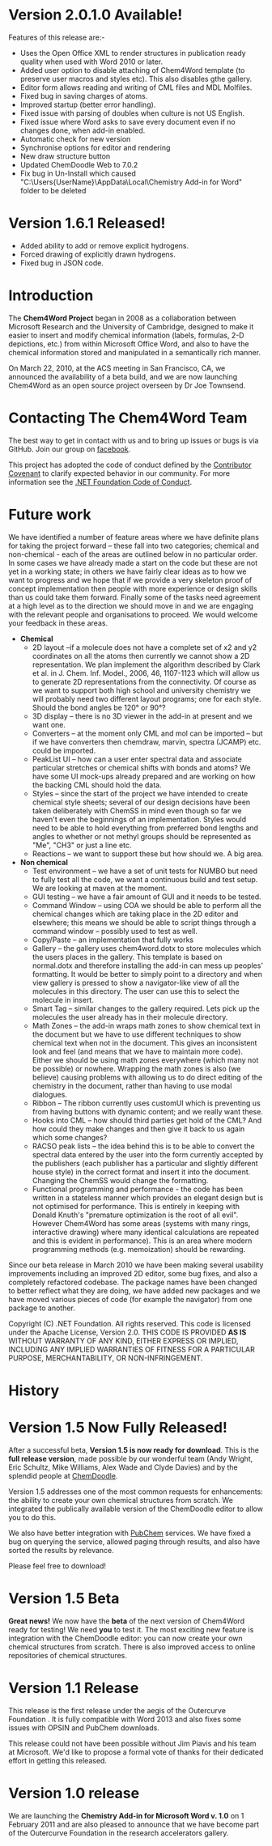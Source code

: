 # Version 2.0.1.0 Available!

Features of this release are:-
* Uses the Open Office XML to render structures in publication ready quality when used with Word 2010 or later.
* Added user option to disable attaching of Chem4Word template (to preserve user macros and styles etc).  This also disables gthe gallery.
* Editor form allows reading and writing of CML files and MDL Molfiles.
* Fixed bug in saving charges of atoms.
* Improved startup (better error handling).
* Fixed issue with parsing of doubles when culture is not US English.
* Fixed issue where Word asks to save every document even if no changes done, when add-in enabled.
* Automatic check for new version
* Synchronise options for editor and rendering
* New draw structure button
* Updated ChemDoodle Web to 7.0.2
* Fix bug in Un-Install which caused "C:\Users\{UserName}\AppData\Local\Chemistry Add-in for Word" folder to be deleted

# Version 1.6.1 Released!

* Added ability to add or remove explicit hydrogens.
* Forced drawing of explicitly drawn hydrogens.
* Fixed bug in JSON code.

# Introduction 
The **Chem4Word Project** began in 2008 as a collaboration between Microsoft Research  and the University of Cambridge, designed to make it easier to insert and modify chemical information (labels, formulas, 2-D depictions, etc.) from within Microsoft Office Word, and also to have the chemical information stored and manipulated in a semantically rich manner. 

On March 22, 2010, at the ACS meeting in San Francisco, CA, we announced the availability of a beta build, and we are now launching Chem4Word as an open source project overseen by Dr Joe Townsend. 

# Contacting The Chem4Word Team
The best way to get in contact with us and to bring up issues or bugs is via GitHub. 
Join our group on [facebook](http://www.facebook.com/home.php?sk=group_186300551397797&ap=1).

This project has adopted the code of conduct defined by the [Contributor Covenant](http://contributor-covenant.org/) to clarify expected behavior in our community. For more information see the [.NET Foundation Code of Conduct](http://www.dotnetfoundation.org/code-of-conduct).

# Future work
We have identified a number of feature areas where we have definite plans for taking the project forward – these fall into two categories; chemical and non-chemical - each of the areas are outlined below in no particular order. In some cases we have already made a start on the code but these are not yet in a working state; in others we have fairly clear ideas as to how we want to progress and we hope that if we provide a very skeleton proof of concept implementation then people with more experience or design skills than us could take them forward. Finally some of the tasks need agreement at a high level as to the direction we should move in and we are engaging with the relevant people and organisations to proceed.  We would welcome your feedback in these areas.
* **Chemical** 
	* 2D layout –if a molecule does not have a complete set of x2 and y2 coordinates on all the atoms then currently we cannot show a 2D representation. We plan implement the algorithm described by Clark et al. in J. Chem. Inf. Model., 2006, 46, 1107-1123 which will allow us to generate 2D representations from the connectivity. Of course as we want to support both high school and university chemistry we will probably need two different layout programs; one for each style. Should the bond angles be 120° or 90°?
	* 3D display – there is no 3D viewer in the add-in at present and we want one. 
	* Converters – at the moment only CML and mol can be imported – but if we have converters then chemdraw, marvin, spectra (JCAMP) etc. could be imported. 
	* PeakList UI – how can a user enter spectral data and associate particular stretches or chemical shifts with bonds and atoms? We have some UI mock-ups already prepared and are working on how the backing CML should hold the data. 
	* Styles – since the start of the project we have intended to create chemical style sheets; several of our design decisions have been taken deliberately with ChemSS in mind even though so far we haven't even the beginnings of an implementation. Styles would need to be able to hold everything from preferred bond lengths and angles to whether or not methyl groups should be represented as "Me", "CH3" or just a line etc. 
	* Reactions – we want to support these but how should we. A big area.
* **Non chemical**
	* Test environment – we have a set of unit tests for NUMBO but need to fully test all the code, we want a continuous build and test setup. We are looking at maven at the moment. 
	* GUI testing – we have a fair amount of GUI and it needs to be tested. 
	* Command Window – using COA we should be able to perform all the chemical changes which are taking place in the 2D editor and elsewhere; this means we should be able to script things through a command window – possibly used to test as well. 
	* Copy/Paste – an implementation that fully works
	* Gallery – the gallery uses chem4word.dotx to store molecules which the users places in the gallery. This template is based on normal.dotx and therefore installing the add-in can mess up peoples' formatting. It would be better to simply point to a directory and when view gallery is pressed to show a navigator-like view of all the molecules in this directory. The user can use this to select the molecule in insert.
	* Smart Tag – similar changes to the gallery required. Lets pick up the molecules the user already has in their molecule directory.
	* Math Zones – the add-in wraps math zones to show chemical text in the document but we have to use different techniques to show chemical text when not in the document. This gives an inconsistent look and feel (and means that we have to maintain more code). Either we should be using math zones everywhere (which many not be possible) or nowhere. Wrapping the math zones is also (we believe) causing problems with allowing us to do direct editing of the chemistry in the document, rather than having to use modal dialogues.
	* Ribbon – The ribbon currently uses customUI which is preventing us from having buttons with dynamic content; and we really want these. 
	* Hooks into CML – how should third parties get hold of the CML? And how could they make changes and then give it back to us again which some changes? 
	* RACSO peak lists – the idea behind this is to be able to convert the spectral data entered by the user into the form currently accepted by the publishers (each publisher has a particular and slightly different house style) in the correct format and insert it into the document. Changing the ChemSS would change the formatting. 
	* Functional programming and performance - the code has been written in a stateless manner which provides an elegant design but is not optimised for performance. This is entirely in keeping with Donald Knuth's "premature optimization is the root of all evil". However Chem4Word has some areas (systems with many rings, interactive drawing) where many identical calculations are repeated and this is evident in performance). This is an area where modern programming methods (e.g. memoization) should be rewarding.

Since our beta release in March 2010 we have been making several usability improvements including an improved 2D editor, some bug fixes, and also a completely refactored codebase.  The package names have been changed to better reflect what they are doing, we have added new packages and we have moved various pieces of code (for example the navigator) from one package to another.

Copyright (C) .NET Foundation. All rights reserved. This code is licensed under the Apache License, Version 2.0. THIS CODE IS PROVIDED **AS IS** WITHOUT WARRANTY OF ANY KIND, EITHER EXPRESS OR IMPLIED, INCLUDING ANY IMPLIED WARRANTIES OF FITNESS FOR A PARTICULAR PURPOSE, MERCHANTABILITY, OR NON-INFRINGEMENT.

# History

# Version 1.5 Now Fully Released!
After a successful beta, **Version 1.5 is now ready for download**.  This is the **full release version**, made possible by our wonderful team (Andy Wright, Eric Schultz, Mike Williams, Alex Wade and Clyde Davies) and by the splendid people at [ChemDoodle](https://www.chemdoodle.com).  

Version 1.5 addresses one of the most common requests for enhancements:  the ability to create your own chemical structures from scratch.  We integrated the publically available version of the ChemDoodle editor to allow you to do this.  

We also have better integration with [PubChem](https://pubchem.ncbi.nlm.nih.gov) services.  We have fixed a bug on querying the service, allowed paging through results, and also have sorted the results by relevance.

Please feel free to download!

# Version 1.5 Beta
**Great news!** We now have the **beta** of the next version of Chem4Word ready for testing! We need **you** to test it. The most exciting new feature is integration with the ChemDoodle editor: you can now create your own chemical structures from scratch. There is also improved access to online repositories of chemical structures.
 
# Version 1.1 Release
This release is the first release under the aegis of the Outercurve Foundation .  It is fully compatible with Word 2013 and also fixes some issues with OPSIN and PubChem downloads.

This release could not have been possible without  Jim Piavis and his team at Microsoft.  We'd like to propose a formal vote of thanks  for their dedicated effort in getting this released.

# Version 1.0 release
We are launching the **Chemistry Add-in for Microsoft Word v. 1.0** on 1 February 2011 and are also pleased to announce that we have become part of the Outercurve Foundation in the research accelerators gallery. 
